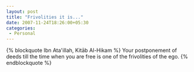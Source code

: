 ```yaml
---
layout: post
title: "Frivolities it is..."
date: 2007-11-24T18:26:00+05:30
categories:
 - Personal
---
```


{% blockquote Ibn Ata'illah, Kitāb Al-Hikam %}
Your postponement of deeds till the time when you are free is one of the frivolities of the ego.
{% endblockquote %}
